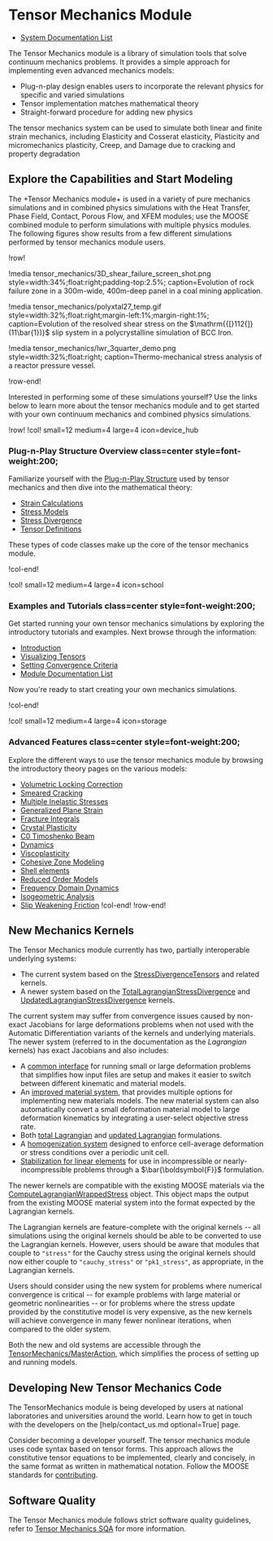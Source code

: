 # Tensor Mechanics Module

- [System Documentation List](tensor_mechanics/systems.md)

The Tensor Mechanics module is a library of simulation tools that solve
continuum mechanics problems. It provides a simple approach for implementing
even advanced mechanics models:

- Plug-n-play design enables users to incorporate the relevant physics for specific and varied simulations
- Tensor implementation matches mathematical theory
- Straight-forward procedure for adding new physics

The tensor mechanics system can be used to simulate both linear and finite strain mechanics, including
Elasticity and Cosserat elasticity, Plasticity and micromechanics plasticity, Creep, and
Damage due to cracking and property degradation

## Explore the Capabilities and Start Modeling

The +Tensor Mechanics module+ is used in a variety of pure mechanics simulations
and in combined physics simulations with the Heat Transfer, Phase Field, Contact,
Porous Flow, and XFEM modules; use the MOOSE combined module to perform simulations
with multiple physics modules. The following figures show results from a few
different simulations performed by tensor mechanics module users.

!row!

!media tensor_mechanics/3D_shear_failure_screen_shot.png
       style=width:34%;float:right;padding-top:2.5%;
       caption=Evolution of rock failure zone in a 300m-wide, 400m-deep panel in a coal mining application.

!media tensor_mechanics/polyxtal27_temp.gif
       style=width:32%;float:right;margin-left:1%;margin-right:1%;
       caption=Evolution of the resolved shear stress on the $\mathrm{{[}112{]}(11\bar{1})}$ slip system in a polycrystalline simulation of BCC Iron.

!media tensor_mechanics/lwr_3quarter_demo.png
       style=width:32%;float:right;
       caption=Thermo-mechanical stress analysis of a reactor pressure vessel.

!row-end!


Interested in performing some of these simulations yourself? Use the links below
to learn more about the tensor mechanics module and to get started with your own
continuum mechanics and combined physics simulations.

!row!
!col! small=12 medium=4 large=4 icon=device_hub

### Plug-n-Play Structure Overview class=center style=font-weight:200;

Familiarize yourself with the [Plug-n-Play Structure](tensor_mechanics/plug_n_play.md)
used by tensor mechanics and then dive into the mathematical theory:

- [Strain Calculations](tensor_mechanics/Strains.md)
- [Stress Models](tensor_mechanics/Stresses.md)
- [Stress Divergence](tensor_mechanics/StressDivergence.md)
- [Tensor Definitions](tensor_mechanics/TensorClasses.md)

These types of code classes make up the core of the tensor mechanics module.

!col-end!

!col! small=12 medium=4 large=4 icon=school

### Examples and Tutorials class=center style=font-weight:200;

Get started running your own tensor mechanics simulations by exploring the
introductory tutorials and examples. Next browse through the information:

- [Introduction](tensor_mechanics/tutorials/introduction/index.md)
- [Visualizing Tensors](tensor_mechanics/VisualizingTensors.md)
- [Setting Convergence Criteria](tensor_mechanics/Convergence.md)
- [Module Documentation List](tensor_mechanics/systems.md)

Now you're ready to start creating your own mechanics simulations.

!col-end!

!col! small=12 medium=4 large=4 icon=storage

### Advanced Features class=center style=font-weight:200;

Explore the different ways to use the tensor mechanics module by browsing the
introductory theory pages on the various models:

- [Volumetric Locking Correction](tensor_mechanics/VolumetricLocking.md)
- [Smeared Cracking](/ComputeSmearedCrackingStress.md)
- [Multiple Inelastic Stresses](/ComputeMultipleInelasticStress.md)
- [Generalized Plane Strain](tensor_mechanics/generalized_plane_strain.md)
- [Fracture Integrals](tensor_mechanics/FractureIntegrals.md)
- [Crystal Plasticity](/ComputeMultipleCrystalPlasticityStress.md)
- [C0 Timoshenko Beam](tensor_mechanics/C0TimoshenkoBeam.md)
- [Dynamics](tensor_mechanics/Dynamics.md)
- [Viscoplasticity](/ADViscoplasticityStressUpdate.md)
- [Cohesive Zone Modeling](CohesiveZoneMaster/index.md)
- [Shell elements](tensor_mechanics/ShellElements.md)
- [Reduced Order Models](/LAROMANCE.md)
- [Frequency Domain Dynamics](/1d_elastic_waves.md)
- [Isogeometric Analysis](tensor_mechanics/examples/cframe_iga.md)
- [Slip Weakening Friction](tensor_mechanics/Slipweakening_draft.md)
!col-end!
!row-end!

## New Mechanics Kernels

The Tensor Mechanics module currently has two, partially interoperable
underlying systems:

- The current system based on the [StressDivergenceTensors](/StressDivergenceTensors.md) and related kernels.
- A newer system based on the [TotalLagrangianStressDivergence](/TotalLagrangianStressDivergence.md) and [UpdatedLagrangianStressDivergence](/UpdatedLagrangianStressDivergence.md) kernels.

The current system may suffer from convergence issues caused by non-exact Jacobians for large deformations problems when not used with the Automatic Differentiation variants of the kernels and underlying materials.
The newer system (referred to in the documentation as the *Lagrangian* kernels) has exact Jacobians and also includes:

- A [common interface](tensor_mechanics/LagrangianKernelTheory.md) for running small or large deformation problems that simplifies how input files are setup and makes it easier to switch between different kinematic and material models.
- An [improved material system](tensor_mechanics/NewMaterialSystem.md), that provides multiple options for implementing new materials models.  The new material system can also automatically convert a small deformation material model to large deformation kinematics by integrating a user-select objective stress rate.
- Both [total Lagrangian](/TotalLagrangianStressDivergence.md) and [updated Lagrangian](/UpdatedLagrangianStressDivergence.md) formulations.
- A [homogenization system](/tensor_mechanics/Homogenization.md) designed to enforce cell-average deformation or stress conditions over a periodic unit cell.
- [Stabilization for linear elements](/tensor_mechanics/Stabilization.md) for use in incompressible or nearly-incompressible problems through a $\bar{\boldsymbol{F}}$ formulation.

The newer kernels are compatible with the existing MOOSE materials via the [ComputeLagrangianWrappedStress](/ComputeLagrangianWrappedStress.md) object.  This object maps the output from the existing MOOSE material system into the format expected
by the Lagrangian kernels.

The Lagrangian kernels are feature-complete with the original kernels -- all simulations using the original kernels should be able to be converted to use the
Lagrangian kernels.  However, users should be aware that modules that couple to `"stress"` for the Cauchy stress using the original kernels should now either couple to `"cauchy_stress"` or `"pk1_stress"`, as appropriate, in the Lagrangian kernels.

Users should consider using the new system
for problems where numerical convergence is critical -- for example problems with large material or geometric nonlinearities -- or
for problems where the stress update provided by the constitutive model is very expensive, as the new kernels will achieve convergence
in many fewer nonlinear iterations, when compared to the older system.

Both the new and old systems are accessible through the [TensorMechanics/MasterAction](/Modules/TensorMechanics/Master/index.md), which simplifies the process of
setting up and running models.

## Developing New Tensor Mechanics Code

The TensorMechanics module is being developed by users at national laboratories
and universities around the world. Learn how to get in touch with the developers
on the [help/contact_us.md optional=True] page.

Consider becoming a developer yourself.
The tensor mechanics module uses code syntax based on tensor forms. This approach
allows the constitutive tensor equations to be implemented, clearly and concisely,
in the same format as written in mathematical notation.
Follow the MOOSE standards for [contributing](framework/contributing.md).

## Software Quality

The Tensor Mechanics module follows strict software quality guidelines, refer to
[Tensor Mechanics SQA](tensor_mechanics/sqa/index.md) for more information.
